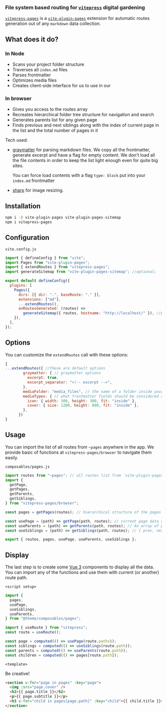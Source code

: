 ### File system based routing for [`vitepress`](https://vitepress.vuejs.org/) digital gardening

[`vitepress-pages`](https://www.npmjs.com/package/vitepress-pages) is a [`vite-plugin-pages`](https://github.com/hannoeru/vite-plugin-pages) extension for automatic routes generation out of any `markdown` data collection.

## What does it do?

### In Node

- Scans your project folder structure
- Traverses all `index.md` files
- Parses frontmatter
- Optimizes media files
- Creates client-side interface for us to use in our

### In browser

- Gives you access to the routes array
- Recreates hierarchical folder tree structure for navigation and search
- Generates parents list for any given page
- Finds previous and next siblings along with the index of current page in the list and the total number of pages in it

Tech used:

- [graymatter](https://github.com/jonschlinkert/gray-matter) for parsing markdown files. We copy all the frontmatter, generate excerpt and have a flag for empty content. We don't load all the file contents in order to keep the list light enough even for quite big sites.

  You can force load contents with a flag `type: block` put into your `index.md` frontmatter

- [sharp](https://github.com/lovell/sharp) for image resizing.

## Installation

```bash
npm i -D vite-plugin-pages vite-plugin-pages-sitemap
npm i vitepress-pages
```

## Configuration

`vite.config.js`

```js
import { defineConfig } from "vite";
import Pages from "vite-plugin-pages";
import { extendRoutes } from "vitepress-pages";
import generateSitemap from "vite-plugin-pages-sitemap"; //optional;

export default defineConfig({
  plugins: [
    Pages({
      dirs: [{ dir: ".", baseRoute: "." }],
      extensions: ["md"],
      ...extendRoutes(),
      onRoutesGenerated: (routes) =>
        generateSitemap({ routes, hostname: "http://localhost/" }), //provide a hostname and generate a `sitemap.xml` in the public folder
    }),
  ],
});
```

## Options

You can customize the `extendRoutes` call with these options:

```js
{
...extendRoutes({ //these are default options
        graymatter: { // graymatter options
          excerpt: true,
          excerpt_separator: "<!-- excerpt -->",
        },
        mediaFolder: "media_files", // the name of a folder inside your /public/ to put all the optimized images to
        mediaTypes: { // what frontmatter fields should be considered as images and how should sharp deal with them
          icon: { width: 300, height: 300, fit: "inside" },
          cover: { size: 1200, height: 800, fit: "inside" },
        },
      })
}
```

## Usage

You can import the list of all routes from `~pages` anywhere in the app. We provide basic of functions at `vitepress-pages/browser` to navigate them easily.

`composables/pages.js`

```js
import routes from "~pages"; // all routes list from `vite-plugin-pages`
import {
  getPage,
  getPages,
  getParents,
  getSiblings,
} from "vitepress-pages/browser";

const pages = getPages(routes); // hierarchical structure of the pages

const usePage = (path) => getPage(path, routes); // current page data object
const useParents = (path) => getParents(path, routes); // An array of parent routes starting from the root
const useSiblings = (path) => getSiblings(path, routes); // { prev, next, index, total }

export { routes, pages, usePage, useParents, useSiblings };
```

## Display

The last step is to create some [Vue 3](https://vuejs.org) components to display all the data. You can import any of the functions and use them with current (or another) route path.

`<script setup>`

```js
import {
  pages,
  usePage,
  useSiblings,
  useParents,
} from "@theme/composables/pages";

import { useRoute } from "vitepress";
const route = useRoute();

const page = computed(() => usePage(route.paths));
const siblings = computed(() => useSiblings(route.path));
const parents = computed(() => useParents(route.path));
const children = computed(() => pages[route.path]);
```

`<template>`

Be creative!

```html
<section v-for="page in pages" :key="page">
  <img :src="page.cover" />
  <h2>{{ page.title }}</h2>
  <p>{{ page.subtitle }}</p>
  <h3 v-for="child in pages[page.path]" :key="child">{{ child.title }}</h3>
</section>
```
